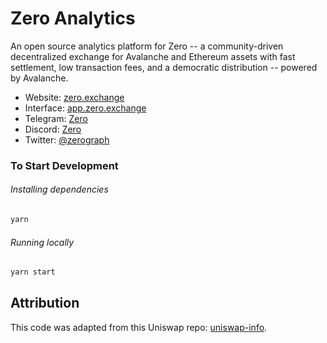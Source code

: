 # Zero Analytics

An open source analytics platform for Zero -- a community-driven decentralized exchange for Avalanche and Ethereum assets with fast settlement, low transaction fees, and a democratic distribution -- powered by Avalanche.

- Website: [zero.exchange](https://zero.exchange/)
- Interface: [app.zero.exchange](https://app.zero.exchange)
- Telegram: [Zero](https://t.me/ZeroExchangeCommunity)
- Discord: [Zero](https://discord.com/invite/XtZTNVTX5T)
- Twitter: [@zerograph](https://twitter.com/officialzerodex)

### To Start Development

###### Installing dependencies
```bash
yarn
```

###### Running locally
```bash
yarn start
```

## Attribution
This code was adapted from this Uniswap repo: [uniswap-info](https://github.com/Uniswap/uniswap-info).
